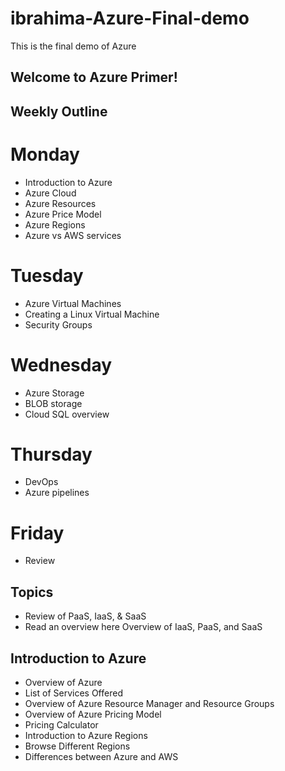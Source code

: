 # ibrahima-Azure-Final-demo
This is the final demo of Azure



## Welcome to Azure Primer!

## Weekly Outline

# Monday
- Introduction to Azure
- Azure Cloud
- Azure Resources
- Azure Price Model
- Azure Regions
- Azure vs AWS services

# Tuesday
- Azure Virtual Machines
- Creating a Linux Virtual Machine
- Security Groups

# Wednesday
- Azure Storage
- BLOB storage
- Cloud SQL overview

# Thursday
- DevOps
- Azure pipelines

# Friday
- Review
 
## Topics
- Review of PaaS, IaaS, & SaaS
- Read an overview here Overview of IaaS, PaaS, and SaaS

## Introduction to Azure
- Overview of Azure
- List of Services Offered
- Overview of Azure Resource Manager and Resource Groups
- Overview of Azure Pricing Model
- Pricing Calculator
- Introduction to Azure Regions
- Browse Different Regions
- Differences between Azure and AWS
